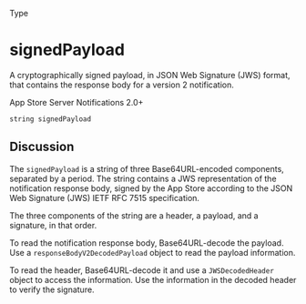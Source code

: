 Type

# signedPayload

A cryptographically signed payload, in JSON Web Signature (JWS) format, that
contains the response body for a version 2 notification.

App Store Server Notifications 2.0+

    
    
    string signedPayload

## Discussion

The `signedPayload` is a string of three Base64URL-encoded components,
separated by a period. The string contains a JWS representation of the
notification response body, signed by the App Store according to the JSON Web
Signature (JWS) IETF RFC 7515 specification.

The three components of the string are a header, a payload, and a signature,
in that order.

To read the notification response body, Base64URL-decode the payload. Use a
`responseBodyV2DecodedPayload` object to read the payload information.

To read the header, Base64URL-decode it and use a `JWSDecodedHeader` object to
access the information. Use the information in the decoded header to verify
the signature.

